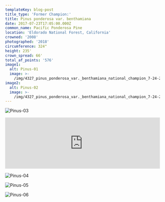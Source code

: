 ```yaml
---
templateKey: blog-post
title_type: 'Former Champion:'
title: Pinus ponderosa var. benthamiana
date: 2017-07-23T17:05:00.000Z
common_name: Pacific Ponderosa Pine
location: 'Eldorado National Forest, California'
crowned: '2008'
photographed: '2018'
circumference: 324"
height: 235'
crown_spread: 66'
total_af_points: '576'
image1:
  alt: Pinus-01
  image: >-
    /img/4327_pinus_ponderosa_var._benthamiana_national_champion_7-24-2018_american_forests_brian_kelley_canopy.jpg
image2:
  alt: Pinus-02
  image: >-
    /img/4327_pinus_ponderosa_var._benthamiana_national_champion_7-24-2018_american_forests_brian_kelley_horizontal.jpg
---
```

![Pinus-03](/img/4327_pinus_ponderosa_var._benthamiana_national_champion_7-24-2018_american_forests_brian_kelley_trunk.jpg)

<iframe width="100%" height="166" scrolling="no" frameborder="no" allow="autoplay" src="https://w.soundcloud.com/player/?url=https%3A//api.soundcloud.com/tracks/602497242&color=%23ff5500&auto_play=false&hide_related=false&show_comments=true&show_user=true&show_reposts=false&show_teaser=true"></iframe>

![Pinus-04](/img/4327_pinus_ponderosa_var._benthamiana_national_champion_7-24-2018_american_forests_brian_kelley_for_scale.jpg)

![Pinus-05](/img/4327_pinus_ponderosa_var._benthamiana_national_champion_7-24-2018_american_forests_brian_kelley_self.jpg)

![Pinus-06](/img/4327_pinus_ponderosa_var._benthamiana_national_champion_7-24-2018_american_forests_brian_kelley_needle.jpg)
